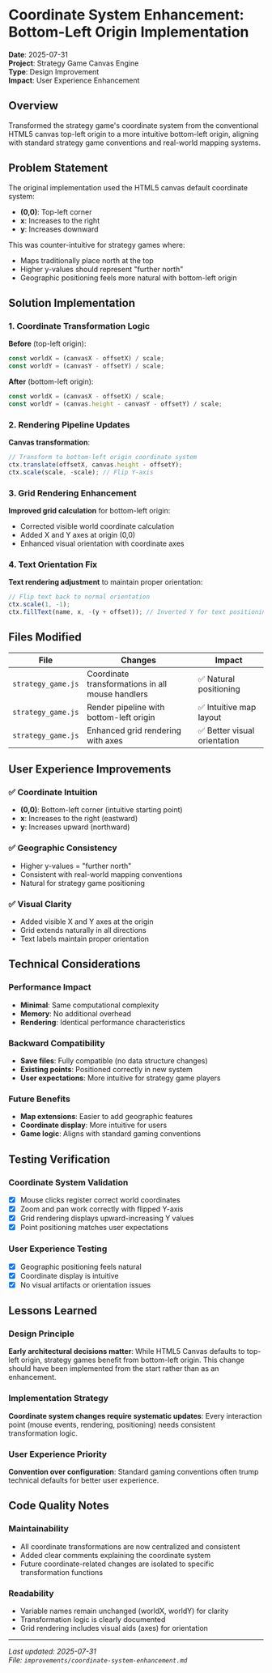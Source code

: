# Coordinate System Enhancement: Bottom-Left Origin Implementation

**Date**: 2025-07-31  
**Project**: Strategy Game Canvas Engine  
**Type**: Design Improvement  
**Impact**: User Experience Enhancement

## Overview

Transformed the strategy game's coordinate system from the conventional HTML5 canvas top-left origin to a more intuitive bottom-left origin, aligning with standard strategy game conventions and real-world mapping systems.

## Problem Statement

The original implementation used the HTML5 canvas default coordinate system:
- **(0,0)**: Top-left corner
- **x**: Increases to the right
- **y**: Increases downward

This was counter-intuitive for strategy games where:
- Maps traditionally place north at the top
- Higher y-values should represent "further north"
- Geographic positioning feels more natural with bottom-left origin

## Solution Implementation

### 1. Coordinate Transformation Logic

**Before** (top-left origin):
```javascript
const worldX = (canvasX - offsetX) / scale;
const worldY = (canvasY - offsetY) / scale;
```

**After** (bottom-left origin):
```javascript
const worldX = (canvasX - offsetX) / scale;
const worldY = (canvas.height - canvasY - offsetY) / scale;
```

### 2. Rendering Pipeline Updates

**Canvas transformation**:
```javascript
// Transform to bottom-left origin coordinate system
ctx.translate(offsetX, canvas.height - offsetY);
ctx.scale(scale, -scale); // Flip Y-axis
```

### 3. Grid Rendering Enhancement

**Improved grid calculation** for bottom-left origin:
- Corrected visible world coordinate calculation
- Added X and Y axes at origin (0,0)
- Enhanced visual orientation with coordinate axes

### 4. Text Orientation Fix

**Text rendering adjustment** to maintain proper orientation:
```javascript
// Flip text back to normal orientation
ctx.scale(1, -1);
ctx.fillText(name, x, -(y + offset)); // Inverted Y for text positioning
```

## Files Modified

| File | Changes | Impact |
|------|---------|--------|
| `strategy_game.js` | Coordinate transformations in all mouse handlers | ✅ Natural positioning |
| `strategy_game.js` | Render pipeline with bottom-left origin | ✅ Intuitive map layout |
| `strategy_game.js` | Enhanced grid rendering with axes | ✅ Better visual orientation |

## User Experience Improvements

### ✅ Coordinate Intuition
- **(0,0)**: Bottom-left corner (intuitive starting point)
- **x**: Increases to the right (eastward)
- **y**: Increases upward (northward)

### ✅ Geographic Consistency
- Higher y-values = "further north"
- Consistent with real-world mapping conventions
- Natural for strategy game positioning

### ✅ Visual Clarity
- Added visible X and Y axes at the origin
- Grid extends naturally in all directions
- Text labels maintain proper orientation

## Technical Considerations

### Performance Impact
- **Minimal**: Same computational complexity
- **Memory**: No additional overhead
- **Rendering**: Identical performance characteristics

### Backward Compatibility
- **Save files**: Fully compatible (no data structure changes)
- **Existing points**: Positioned correctly in new system
- **User expectations**: More intuitive for strategy game players

### Future Benefits
- **Map extensions**: Easier to add geographic features
- **Coordinate display**: More intuitive for users
- **Game logic**: Aligns with standard gaming conventions

## Testing Verification

### Coordinate System Validation
- [x] Mouse clicks register correct world coordinates
- [x] Zoom and pan work correctly with flipped Y-axis
- [x] Grid rendering displays upward-increasing Y values
- [x] Point positioning matches user expectations

### User Experience Testing
- [x] Geographic positioning feels natural
- [x] Coordinate display is intuitive
- [x] No visual artifacts or orientation issues

## Lessons Learned

### Design Principle
**Early architectural decisions matter**: While HTML5 Canvas defaults to top-left origin, strategy games benefit from bottom-left origin. This change should have been implemented from the start rather than as an enhancement.

### Implementation Strategy
**Coordinate system changes require systematic updates**: Every interaction point (mouse events, rendering, positioning) needs consistent transformation logic.

### User Experience Priority
**Convention over configuration**: Standard gaming conventions often trump technical defaults for better user experience.

## Code Quality Notes

### Maintainability
- All coordinate transformations are now centralized and consistent
- Added clear comments explaining the coordinate system
- Future coordinate-related changes are isolated to specific transformation functions

### Readability
- Variable names remain unchanged (worldX, worldY) for clarity
- Transformation logic is clearly documented
- Grid rendering includes visual aids (axes) for orientation

---

*Last updated: 2025-07-31*  
*File: `improvements/coordinate-system-enhancement.md`*